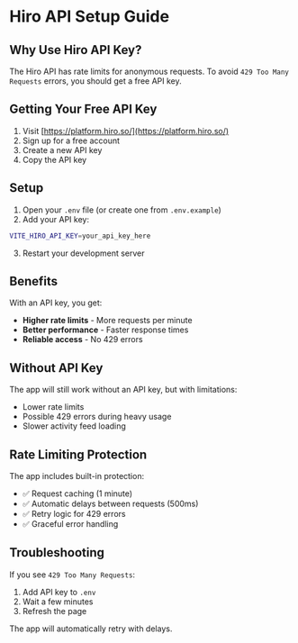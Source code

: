 # Hiro API Setup Guide

## Why Use Hiro API Key?

The Hiro API has rate limits for anonymous requests. To avoid `429 Too Many Requests` errors, you should get a free API key.

## Getting Your Free API Key

1. Visit [https://platform.hiro.so/](https://platform.hiro.so/)
2. Sign up for a free account
3. Create a new API key
4. Copy the API key

## Setup

1. Open your `.env` file (or create one from `.env.example`)
2. Add your API key:

```bash
VITE_HIRO_API_KEY=your_api_key_here
```

3. Restart your development server

## Benefits

With an API key, you get:
- **Higher rate limits** - More requests per minute
- **Better performance** - Faster response times
- **Reliable access** - No 429 errors

## Without API Key

The app will still work without an API key, but with limitations:
- Lower rate limits
- Possible 429 errors during heavy usage
- Slower activity feed loading

## Rate Limiting Protection

The app includes built-in protection:
- ✅ Request caching (1 minute)
- ✅ Automatic delays between requests (500ms)
- ✅ Retry logic for 429 errors
- ✅ Graceful error handling

## Troubleshooting

If you see `429 Too Many Requests`:
1. Add API key to `.env`
2. Wait a few minutes
3. Refresh the page

The app will automatically retry with delays.
